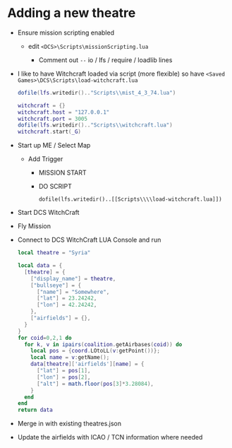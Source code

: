 # Adding a new theatre

- Ensure mission scripting enabled

  - edit `<DCS>\Scripts\missionScripting.lua`

    - Comment out `--` io / lfs / require / loadlib lines

- I like to have Witchcraft loaded via script (more flexible) so have `<Saved Games>\DCS\Scripts\load-witchcraft.lua`

    ```lua
    dofile(lfs.writedir().."Scripts\\mist_4_3_74.lua")

    witchcraft = {}
    witchcraft.host = "127.0.0.1"
    witchcraft.port = 3005
    dofile(lfs.writedir().."Scripts\\witchcraft.lua")
    witchcraft.start(_G)
    ```
    
- Start up ME / Select Map

    - Add Trigger 

        - MISSION START

        - DO SCRIPT

            ```
            dofile(lfs.writedir()..[[Scripts\\\\load-witchcraft.lua]])
            ```

- Start DCS WitchCraft 

- Fly Mission

- Connect to DCS WitchCraft  LUA Console and run

    ```lua
    local theatre = "Syria"

    local data = {
      [theatre] = {
        ["display_name"] = theatre,
        ["bullseye"] = {
          ["name"] = "Somewhere",
          ["lat"] = 23.24242,
          ["lon"] = 42.24242,
        },
        ["airfields"] = {},
      }
    }
    for coid=0,2,1 do
      for k, v in ipairs(coalition.getAirbases(coid)) do
        local pos = {coord.LOtoLL(v:getPoint())};
        local name = v:getName();
        data[theatre]['airfields'][name] = {
          ["lat"] = pos[1],
          ["lon"] = pos[2],
          ["alt"] = math.floor(pos[3]*3.28084),
        }
      end
    end
    return data
    ```

- Merge in with existing theatres.json

- Update the airfields with ICAO / TCN information where needed
